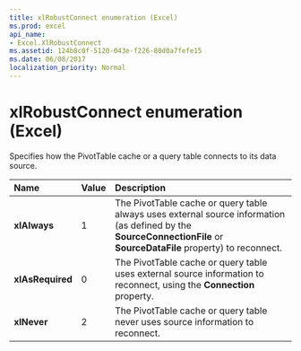 ```yaml
---
title: xlRobustConnect enumeration (Excel)
ms.prod: excel
api_name:
- Excel.XlRobustConnect
ms.assetid: 124b8c0f-5120-043e-f226-80d0a7fefe15
ms.date: 06/08/2017
localization_priority: Normal
---
```



# xlRobustConnect enumeration (Excel)

Specifies how the PivotTable cache or a query table connects to its data source.



|Name|Value|Description|
|:-----|:-----|:-----|
| **xlAlways**|1|The PivotTable cache or query table always uses external source information (as defined by the  **SourceConnectionFile** or **SourceDataFile** property) to reconnect.|
| **xlAsRequired**|0|The PivotTable cache or query table uses external source information to reconnect, using the  **Connection** property.|
| **xlNever**|2|The PivotTable cache or query table never uses source information to reconnect.|


